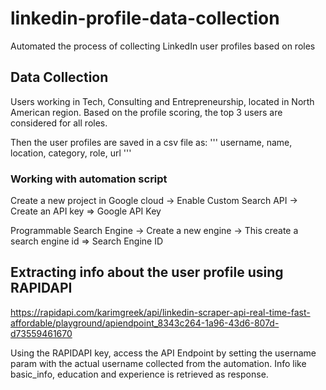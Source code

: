 # linkedin-profile-data-collection
Automated the process of collecting LinkedIn user profiles based on roles

## Data Collection
Users working in Tech, Consulting and Entrepreneurship, located in North American region. Based on the profile scoring, the top 3 users are considered for all roles.

Then the user profiles are saved in a csv file as:
'''
username, name, location, category, role, url
'''

### Working with automation script
Create a new project in Google cloud -> Enable Custom Search API -> Create an API key => Google API Key

Programmable Search Engine -> Create a new engine -> This create a search engine id => Search Engine ID

## Extracting info about the user profile using RAPIDAPI
https://rapidapi.com/karimgreek/api/linkedin-scraper-api-real-time-fast-affordable/playground/apiendpoint_8343c264-1a96-43d6-807d-d73559461670

Using the RAPIDAPI key, access the API Endpoint by setting the username param with the actual username collected from the automation.
Info like basic_info, education and experience is retrieved as response.



